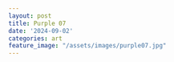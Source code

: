 ```yaml
---
layout: post
title: Purple 07
date: '2024-09-02'
categories: art
feature_image: "/assets/images/purple07.jpg"
---
```

